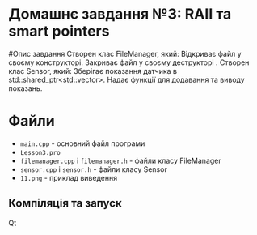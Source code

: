 # Домашнє завдання №3: RAII та smart pointers

#Опис завдання
Створен клас FileManager, який:
Відкриває файл у своєму конструкторі.
Закриває файл у своєму деструкторі .
Створен клас Sensor, який:
Зберігає показання датчика в std::shared_ptr<std::vector<int>>.
Надає функції для додавання та виводу показань.

# Файли
- `main.cpp` - основний файл програми
- `Lesson3.pro`
- `filemanager.cpp` i `filemanager.h` - файли класу FileManager
- `sensor.cpp` i `sensor.h` - файли класу Sensor
- `11.png` - приклад виведення

## Компіляція та запуск
Qt